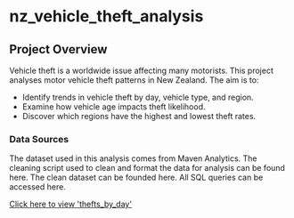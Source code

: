 # nz_vehicle_theft_analysis

## Project Overview
Vehicle theft is a worldwide issue affecting many motorists. This project analyses motor vehicle theft patterns in New Zealand. The aim is to:
* Identify trends in vehicle theft by day, vehicle type, and region.
* Examine how vehicle age impacts theft likelihood.
* Discover which regions have the highest and lowest theft rates.

### Data Sources 
The dataset used in this analysis comes from Maven Analytics.
The cleaning script used to clean and format the data for analysis can be found here.
The clean dataset can be founded here.
All SQL queries can be accessed here.


[Click here to view 'thefts_by_day'](assets/query_results/thefts_by_day.csv)
